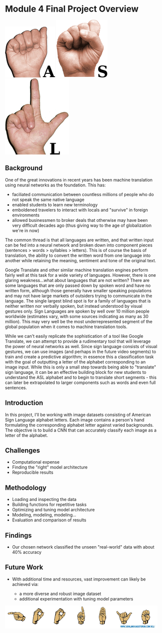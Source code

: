 # Module 4 Final Project Overview


<img src='sign_language_photo_A.png'> <img src='sign_language_photo_S.png'> <img src='sign_language_photo_L.png'>

## Background

One of the great innovations in recent years has been machine translation using neural networks as the foundation.  This has:
* faciliated communication between countless millions of people who do not speak the same native language
* enabled students to learn new terminology
* emboldened travelers to interact with locals and "survive" in foreign environments
* allowed businessmen to broker deals that otherwise may have been very difficult decades ago (thus giving way to the age of globalization we're in now)


The common thread is that all languages are written, and that written input can be fed into a neural network and broken down into component pieces (sentences > words > syllables > letters).  This is of course the basis of translation, the ability to convert the written word from one language into another while retaining the meaning, sentiment and tone of the original text.


Google Translate and other similar machine translation engines perform fairly well at this task for a wide variety of languages.  However, there is one glaring weakness...what about languages that are not written?  There are some languages that are only passed down by spoken word and have no written form, although those generally have smaller speaking populations and may not have large markets of outsiders trying to communicate in the language.  The single largest blind spot is for a family of languages that is neither written nor verbally spoken, but instead understood by visual gestures only.  Sign Languages are spoken by well over 10 million people worldwide (estimates vary, with some sources indicating as many as 30 million).  This may very well be the most underrepresented segment of the global population when it comes to machine translation tools.

While we can't easily replicate the sophistication of a tool like Google Translate, we can attempt to provide a rudimentary tool that will leverage the power of neural networks as well.  Since sign language consists of visual gestures, we can use images (and perhaps in the future video segments) to train and create a predictive algorithm; in essence this a classification task with the goal of outputting a letter of the alphabet corresponding to an image input.  While this is only a small step towards being able to "translate" sign language, it can be an effective building block for new students to understand the ASL alphabet and to begin to translate short segments - this can later be extrapolated to larger components such as words and even full sentences.

## Introduction

In this project, I'll be working with image datasets consisting of American Sign Language alphabet letters.  Each image contains a person's hand formulating the corresponding alphabet letter against varied backgrounds.  The objective is to build a CNN that can accurately classify each image as a letter of the alphabet.

## Challenges
* Computational expense 
* Finding the "right" model architecture
* Reproducible results

## Methodology

* Loading and inspecting the data
* Building functions for repetitive tasks
* Optimizing and tuning model architecture
* Modeling, modeling, modeling...
* Evaluation and comparison of results

## Findings

* Our chosen network classified the unseen "real-world" data with about 40% accuracy



## Future Work

* With additional time and resources, vast improvement can likely be achieved via:

    * a more diverse and robust image dataset
    * additional experimentation with tuning model parameters
    
    
<img src='php.php.jpeg'>
